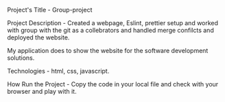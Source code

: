 Project's Title - Group-project

Project Description - Created a webpage, Eslint, prettier setup and worked with group with the git as a collebrators and handled merge confilcts and deployed the website.

My application does to show the website for the software development solutions.

Technologies - html, css, javascript.

How Run the Project - Copy the code in your local file and check with your browser and play with it.
